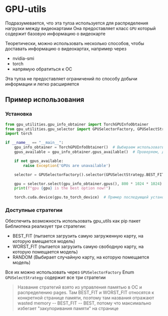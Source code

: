 # GPU-utils

Подразумевается, что эта тулза используется для распределения нагрузки между видеокартами
Она предоставляет класс `GPU` который содержит базовую информацию о видеокарте

Теоретически, можно использовать несколько способов, чтобы доставать информацию о видеокартах, например через

- nvidia-smi
- torch
- напрямую обратиться к ОС

Эта тулза не предоставляет ограничений по способу добычи информации и легко расширяется

## Пример использования

### Установка
```python
from gpu_utilities.gpu_info_obtainer import TorchGPUInfoObtainer
from gpu_utilities.gpu_selector import GPUSelectorFactory, GPUSelectStrategy
import torch

if __name__ == "__main__":
    gpu_info_obtainer = TorchGPUInfoObtainer()  # Выбираем использовать PyTorch как источник данных о картах
    gpus_available = gpu_info_obtainer.gpus_available()  # Проверяем, доступны ли данные о картах (cuda_is_available)

    if not gpus_available:
        raise Exception('GPUs are unavailable')

    selector = GPUSelectorFactory().selector(GPUSelectStrategy.BEST_FIT)  # Создаем селектор, который придерживается стратегии BEST_FIT

    gpu = selector.select(gpu_info_obtainer.gpus(), 800 * 1024 * 1024)  # Выбираем карту из возможных, чтобы на ней поместилось 800 MB, согласно стратегии
    print(f"gpu {gpu} is the best option now!")

    torch.cuda.device(gpu.to_torch_device)  # Пример последующей установки в качестве текущего устройства CUDA
```

### Доступные стратегии
Обеспечить возможность использовать gpu_utils как pip пакет
Библиотека реализует три стратегии:

- BEST_FIT (пытается загрузить самую загруженную карту, на которую вмещается модель)
- WORST_FIT (пытается загрузить самую свободную карту, на которую помещается модель)
- RANDOM (Выбирает случайную карту, на которую помещается модель)

Все их можно использовать через `GPUSelectorFactory`
Enum `GPUSelectStrategy` содержит все три стратегии

> Название стратегий взято из управления памятью в ОС и распределению pages. Там BEST_FIT и WORST_FIT относятся к конкретной странице памяти, поэтому там названия отражают wasted memory -- BEST_FIT -- BEST, потому что максимально избегает "закупоривания памяти" на странице
